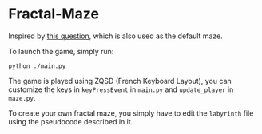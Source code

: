 # Fractal-Maze

Inspired by [this question](https://puzzling.stackexchange.com/questions/37675/alice-and-the-fractal-hedge-maze), which is also used as the default maze. 

To launch the game, simply run:

    python ./main.py

The game is played using ZQSD (French Keyboard Layout), you can customize the keys in `keyPressEvent` in `main.py` and `update_player` in `maze.py`.

To create your own fractal maze, you simply have to edit the `labyrinth` file using the pseudocode described in it.
